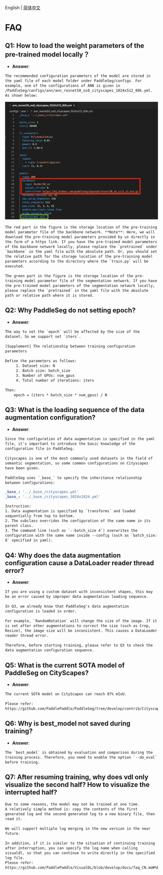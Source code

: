 English | [简体中文](faq_cn.md)
# FAQ

## Q1: How to load the weight parameters of the pre-trained model locally？

* **Answer**:
```
The recommended configuration parameters of the model are stored in the yaml file of each model folder under PaddleSeg/configs. For example, one of the configurations of ANN is given in /PaddleSeg/configs/ann/ann_resnet50_os8_cityscapes_1024x512_80k.yml. As shown below:
```

![](./faq_imgs/ann_config.png)

```
The red part in the figure is the storage location of the pre-training model parameter file of the backbone network. **Note**: Here, we will download the pre-training model parameters provided by us directly in the form of a https link. If you have the pre-trained model parameters of the backbone network locally, please replace the `pretrained` under `backbone` in the yaml file with the absolute path. Or, you should set the relative path for the storage location of the pre-training model parameters according to the directory where the `train.py` will be executed.

The green part in the figure is the storage location of the pre-training model parameter file of the segmentation network. If you have the pre-trained model parameters of the segmentation network locally, please replace the `pretrained` in the yaml file with the absolute path or relative path where it is stored.
```


## Q2: Why PaddleSeg do not setting epoch?
* **Answer**: 
```
The way to set the `epoch` will be affected by the size of the dataset. So we support set `iters`.

[Supplement] The relationship between training configuration parameters

Define the parameters as follows:
     1. Dataset size: N
     2. Batch size: batch_size
     3. Number of GPUs: num_gpus
     4. Total number of iterations: iters

Then:
    epoch = (iters * batch_size * num_gpus) / N
```


## Q3: What is the loading sequence of the data augmentation configuration?
* **Answer**: 
```
Since the configuration of data augmentation is specified in the yaml file, it's important to introduce the basic knowledge of the configuration file in PaddleSeg.

Cityscapes is one of the most commonly used datasets in the field of semantic segmentation, so some common configurations on Cityscapes have been given.

PaddleSeg uses `_base_` to specify the inheritance relationship between configurations:
```

```yaml
_base_: '../_base_/cityscapes.yml'
_base_: '../_base_/cityscapes_1024x1024.yml'
```

```
Instruction:
1. Data augmentation is specified by `transforms` and loaded sequentially from top to bottom.
2. The subclass overrides the configuration of the same name in its parent class.
3. The command line (such as `--batch_size 4`) overwrites the configuration with the same name inside --config (such as `batch_size: 8` specified in yaml).
```

## Q4: Why does the data augmentation configuration cause a DataLoader reader thread error?
* **Answer**: 
```
If you are using a custom dataset with inconsistent shapes, this may be an error caused by improper data augmentation loading sequence.

In Q3, we already know that PaddleSeg's data augmentation configuration is loaded in order.

For example, `RandomRotation` will change the size of the image. If it is set after other augmentations to correct the size (such as Crop, Resize), the image size will be inconsistent. This causes a DataLoader reader thread error.

Therefore, before starting training, please refer to Q3 to check the data augmentation configuration sequence.
```

## Q5: What is the current SOTA model of PaddleSeg on CityScapes?
* **Answer**:
```
The current SOTA model on CityScapes can reach 87% mIoU.

Please refer: https://github.com/PaddlePaddle/PaddleSeg/tree/develop/contrib/CityscapesSOTA
```

## Q6: Why is best_model not saved during training?
* **Answer**:
```
The `best_model` is obtained by evaluation and comparison during the training process. Therefore, you need to enable the option `--do_eval` before training.
```

## Q7: After resuming training, why does vdl only visualize the second half? How to visualize the interrupted half?
```
Due to some reasons, the model may not be trained at one time.
A relatively simple method is: copy the contents of the first generated log and the second generated log to a new binary file, then read it.

We will support multiple log merging in the new version in the near future.

In addition, if it is similar to the situation of continuing training after interruption, you can specify the log name when calling visualdl, so that you can continue to write directly in the specified log file.
Please refer: https://github.com/PaddlePaddle/VisualDL/blob/develop/docs/faq_CN.md#%E5%A6%82%E4%BD%95%E4%BF%AE%E6%94%B9%E5%B7%B2%E6%9C%89%E7%9A%84%E6%97%A5%E5%BF%97%E6%96%87%E4%BB%B6
```

